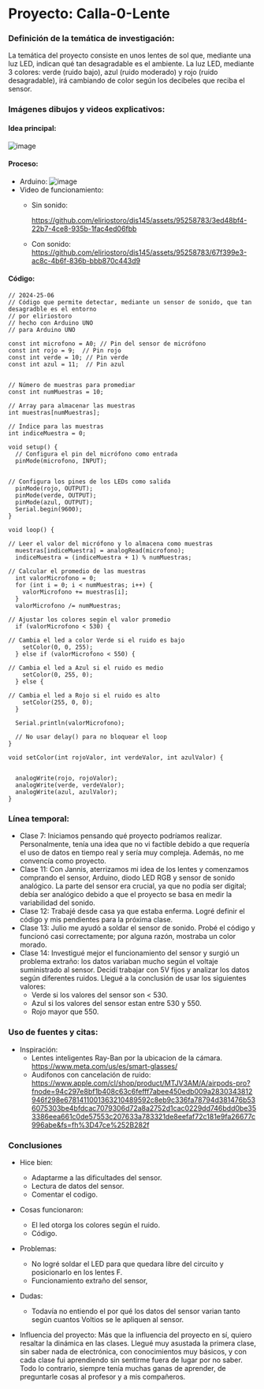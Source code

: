 # Proyecto: Calla-0-Lente

### **Definición de la temática de investigación:**
La temática del proyecto consiste en unos lentes de sol que, mediante una luz LED, indican qué tan desagradable es el ambiente. La luz LED, mediante 3 colores: verde (ruido bajo), azul (ruido moderado) y rojo (ruido desagradable), irá cambiando de color según los decibeles que reciba el sensor.

### Imágenes dibujos y videos explicativos:

#### Idea principal:
![image](https://github.com/eliriostoro/dis145/assets/95258783/6127f5a7-b904-481d-be54-dc515a909b71)
#### Proceso:
- Arduino:
 ![image](https://github.com/eliriostoro/dis145/assets/95258783/ecf7a9f0-3b22-4759-8bba-b66759807de3)
- Video de funcionamiento:
  * Sin sonido:

    https://github.com/eliriostoro/dis145/assets/95258783/3ed48bf4-22b7-4ce8-935b-1fac4ed06fbb



  * Con sonido:
    https://github.com/eliriostoro/dis145/assets/95258783/67f399e3-ac8c-4b6f-836b-bbb870c443d9


  
#### Código:
```
// 2024-25-06
// Código que permite detectar, mediante un sensor de sonido, que tan desagradble es el entorno
// por eliriostoro
// hecho con Arduino UNO
// para Arduino UNO 

const int microfono = A0; // Pin del sensor de micrófono
const int rojo = 9;  // Pin rojo
const int verde = 10; // Pin verde
const int azul = 11;  // Pin azul


// Número de muestras para promediar
const int numMuestras = 10; 

// Array para almacenar las muestras
int muestras[numMuestras];  

// Índice para las muestras
int indiceMuestra = 0;       

void setup() {
  // Configura el pin del micrófono como entrada
  pinMode(microfono, INPUT);


// Configura los pines de los LEDs como salida
  pinMode(rojo, OUTPUT);
  pinMode(verde, OUTPUT);
  pinMode(azul, OUTPUT);
  Serial.begin(9600);
}

void loop() {

// Leer el valor del micrófono y lo almacena como muestras
  muestras[indiceMuestra] = analogRead(microfono);
  indiceMuestra = (indiceMuestra + 1) % numMuestras;
  
// Calcular el promedio de las muestras
  int valorMicrofono = 0;
  for (int i = 0; i < numMuestras; i++) {
    valorMicrofono += muestras[i];
  }
  valorMicrofono /= numMuestras;
  
// Ajustar los colores según el valor promedio
  if (valorMicrofono < 530) {

// Cambia el led a color Verde si el ruido es bajo
    setColor(0, 0, 255); 
  } else if (valorMicrofono < 550) {

// Cambia el led a Azul si el ruido es medio
    setColor(0, 255, 0); 
  } else {

// Cambia el led a Rojo si el ruido es alto
    setColor(255, 0, 0); 
  }
  
  Serial.println(valorMicrofono);
  
  // No usar delay() para no bloquear el loop
}

void setColor(int rojoValor, int verdeValor, int azulValor) {

  
  analogWrite(rojo, rojoValor);
  analogWrite(verde, verdeValor);
  analogWrite(azul, azulValor);
}

```




### **Línea temporal:**
  -  Clase 7: Iniciamos pensando qué proyecto podríamos realizar. Personalmente, tenía una idea que no vi factible debido a que requería el uso de datos en tiempo real y sería muy compleja. Además, no me convencía como proyecto.
  -  Clase 11:  Con Jannis, aterrizamos mi idea de los lentes y comenzamos comprando el sensor, Arduino, diodo LED RGB y sensor de sonido analógico. La parte del sensor era crucial, ya que no podía ser digital; debía ser analógico debido a que el proyecto se basa en medir la variabilidad del sonido.
  -  Clase 12: Trabajé desde casa ya que estaba enferma. Logré definir el código y mis pendientes para la próxima clase.
  -  Clase 13: Julio me ayudó a soldar el sensor de sonido. Probé el código y funcionó casi correctamente; por alguna razón, mostraba un color morado.
  -  Clase 14: Investigué mejor el funcionamiento del sensor y surgió un problema extraño: los datos variaban mucho según el voltaje suministrado al sensor. Decidí trabajar con 5V fijos y analizar los datos según diferentes ruidos. Llegué a la conclusión de usar los siguientes valores:
        * Verde si los valores del sensor son < 530.
        * Azul si los valores del sensor estan entre 530 y 550.
        * Rojo mayor que 550.
   

          
### **Uso de fuentes y citas:**
- Inspiración:
   * Lentes inteligentes Ray-Ban por la ubicacion de la cámara.
     https://www.meta.com/us/es/smart-glasses/
  * Audifonos con cancelación de ruido:
    https://www.apple.com/cl/shop/product/MTJV3AM/A/airpods-pro?fnode=94c297e8bf1b408c63c6fefff7abee450edb009a2830343812946f298e6781411001363210489592c8eb9c336fa78794d381476b536075303be4bfdcac7079306d72a8a2752d1cac0229dd746bdd0be353386eea661c0de57553c207633a783321de8eefaf72c181e9fa26677c996abe&fs=fh%3D47ce%252B282f
    
     
  

          
### **Conclusiones**
  * Hice bien:
    - Adaptarme a las dificultades del sensor.
    - Lectura de datos del sensor.
    - Comentar el codigo.
      
    
  * Cosas funcionaron:
    - El led otorga los colores según el ruido.
    - Código.

    
  * Problemas:
    - No logré soldar el LED para que quedara libre del circuito y posicionarlo en los lentes F.
    - Funcionamiento extraño del sensor,

      
  * Dudas:
    - Todavía no entiendo el por qué los datos del sensor varian tanto según cuantos Voltios se le apliquen al sensor.

    
  * Influencia del proyecto: Más que la influencia del proyecto en sí, quiero resaltar la dinámica en las clases. Llegué muy asustada la primera clase, sin saber nada de electrónica, con conocimientos muy básicos, y con cada clase fui aprendiendo sin sentirme fuera de lugar por no saber. Todo lo contrario, siempre tenía muchas ganas de aprender, de preguntarle cosas al profesor y a mis compañeros.

